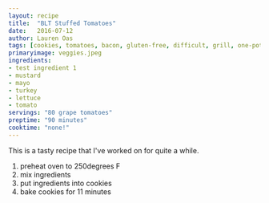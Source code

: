 ```yaml
---
layout: recipe
title:  "BLT Stuffed Tomatoes"
date:   2016-07-12
author: Lauren Oas
tags: [cookies, tomatoes, bacon, gluten-free, difficult, grill, one-pot, bread, no-cook, beef,chicken, vegan, vegetarian, cakes, pies, potatoes, slow-cooker, harley, horatio, test1, test2, lethal-weapon, bored, testing, test, moretest, againtest]
primaryimage: veggies.jpeg
ingredients: 
- test ingredient 1
- mustard
- mayo
- turkey
- lettuce
- tomato
servings: "80 grape tomatoes"
preptime: "90 minutes"
cooktime: "none!"
---
```

This is a tasty recipe that I've worked on for quite a while. 

1. preheat oven to 250degrees F
2. mix ingredients
3. put ingredients into cookies
4. bake cookies for 11 minutes

<!-- ![My helpful screenshot]({{ site.baseurl }}/assets/download.jpeg) -->